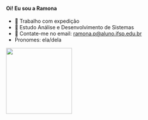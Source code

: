 #### Oi! Eu sou a Ramona 

- 🔭 Trabalho com expedição
- 🌱 Estudo Análise e Desenvolvimento de Sistemas
- 📧 Contate-me no email: ramona.p@aluno.ifsp.edu.br
- Pronomes: ela/dela

<div>
  <a href="https://github.com/RamonaPinheiro">
  <img height="180cm" src="https://github-readme-stats.vercel.app/api?username=RamonaPinheiro&show_icons=true&theme=cobalt&include_all_commits=true&count_privare=true/>
  <img height="180cm" src="https://github-readme-stats.vercel.app/api/top-langs/?usename=RamonaPinheiro&layout=compact&langs_count=16&theme=cobalt"/>
</div>
